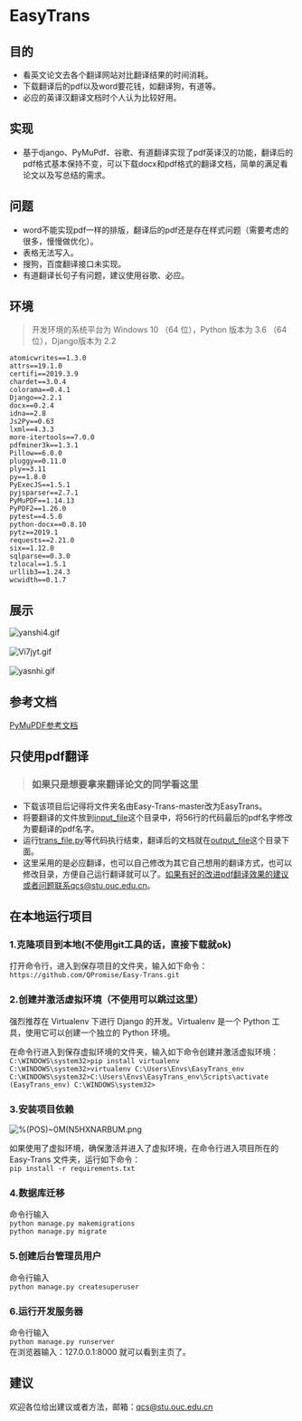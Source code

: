 # EasyTrans

## 目的

* 看英文论文去各个翻译网站对比翻译结果的时间消耗。
* 下载翻译后的pdf以及word要花钱，如翻译狗，有道等。
* 必应的英译汉翻译文档时个人认为比较好用。
## 实现

* 基于django、PyMuPdf、谷歌、有道翻译实现了pdf英译汉的功能，翻译后的pdf格式基本保持不变，可以下载docx和pdf格式的翻译文档，简单的满足看论文以及写总结的需求。
## 问题

* word不能实现pdf一样的排版，翻译后的pdf还是存在样式问题（需要考虑的很多，慢慢做优化）。
* 表格无法写入。
* 搜狗，百度翻译接口未实现。
* 有道翻译长句子有问题，建议使用谷歌、必应。
## 环境 

> 开发环境的系统平台为 Windows 10 （64 位），Python 版本为 3.6 （64 位），Django版本为 2.2
 ```
atomicwrites==1.3.0
attrs==19.1.0
certifi==2019.3.9
chardet==3.0.4
colorama==0.4.1
Django==2.2.1
docx==0.2.4
idna==2.8
Js2Py==0.63
lxml==4.3.3
more-itertools==7.0.0
pdfminer3k==1.3.1
Pillow==6.0.0
pluggy==0.11.0
ply==3.11
py==1.8.0
PyExecJS==1.5.1
pyjsparser==2.7.1
PyMuPDF==1.14.13
PyPDF2==1.26.0
pytest==4.5.0
python-docx==0.8.10
pytz==2019.1
requests==2.21.0
six==1.12.0
sqlparse==0.3.0
tzlocal==1.5.1
urllib3==1.24.3
wcwidth==0.1.7
```
## 展示

![yanshi4.gif](https://i.loli.net/2019/05/24/5ce7f0a825f6820093.gif)
<br>
<br>
![Vi7jyt.gif](https://s2.ax1x.com/2019/05/24/Vi7jyt.gif)
<br>
<br>
![yasnhi.gif](https://i.loli.net/2019/05/23/5ce6af09b4dd645364.gif)
## 参考文档

[PyMuPDF参考文档](https://pymupdf.readthedocs.io/en/latest/)
## 只使用pdf翻译
> ### 如果只是想要拿来翻译论文的同学看这里
* 下载该项目后记得将文件夹名由Easy-Trans-master改为EasyTrans。
* 将要翻译的文件放到[input_file](https://github.com/QPromise/Easy-Trans/tree/master/trans/input_file)这个目录中，将56行的代码最后的pdf名字修改为要翻译的pdf名字。
* 运行[trans_file.py](https://github.com/QPromise/Easy-Trans/blob/master/trans_file.py)等代码执行结束，翻译后的文档就在[output_file](https://github.com/QPromise/Easy-Trans/tree/master/trans/output_file)这个目录下面。
* 这里采用的是必应翻译，也可以自己修改为其它自己想用的翻译方式，也可以修改目录，方便自己运行翻译就可以了。如果有好的改进pdf翻译效果的建议或者问题联系qcs@stu.ouc.edu.cn。
## 在本地运行项目
### 1.克隆项目到本地(不使用git工具的话，直接下载就ok)
打开命令行，进入到保存项目的文件夹，输入如下命令：<br>
`https://github.com/QPromise/Easy-Trans.git`
<br>
### 2.创建并激活虚拟环境（不使用可以跳过这里）
强烈推荐在 Virtualenv 下进行 Django 的开发。Virtualenv 是一个 Python 工具，使用它可以创建一个独立的 Python 环境。<br>

在命令行进入到保存虚拟环境的文件夹，输入如下命令创建并激活虚拟环境：
<br>
`C:\WINDOWS\system32>pip install virtualenv`
<br>
`C:\WINDOWS\system32>virtualenv C:\Users\Envs\EasyTrans_env`
<br>
`C:\WINDOWS\system32>C:\Users\Envs\EasyTrans_env\Scripts\activate`
<br>
`(EasyTrans_env) C:\WINDOWS\system32>`
### 3.安装项目依赖
![%(POS)~0M$(N5HXNAR$BUM.png](https://i.loli.net/2019/05/24/5ce76124bd5e058450.png)

如果使用了虚拟环境，确保激活并进入了虚拟环境，在命令行进入项目所在的 Easy-Trans 文件夹，运行如下命令：<br>
`pip install -r requirements.txt`
### 4.数据库迁移
命令行输入<br>
`python manage.py makemigrations`<br>
`python manage.py migrate`
### 5.创建后台管理员用户
命令行输入<br>
`python manage.py createsuperuser`
### 6.运行开发服务器
命令行输入<br>
`python manage.py runserver`<br>
在浏览器输入：127.0.0.1:8000 就可以看到主页了。
## 建议
欢迎各位给出建议或者方法，邮箱：qcs@stu.ouc.edu.cn


